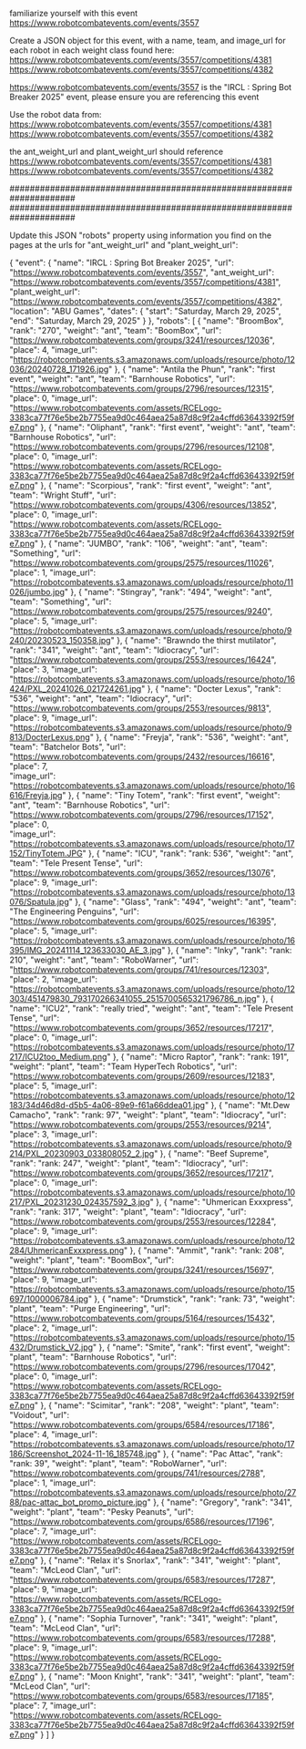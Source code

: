 
familiarize yourself with this event https://www.robotcombatevents.com/events/3557

Create a JSON object for this event, with a name, team, and image_url for each robot in each weight class found here: 
https://www.robotcombatevents.com/events/3557/competitions/4381
https://www.robotcombatevents.com/events/3557/competitions/4382

https://www.robotcombatevents.com/events/3557 is the "IRCL : Spring Bot Breaker 2025" event, please ensure you are referencing this event

Use the robot data from:
https://www.robotcombatevents.com/events/3557/competitions/4381
https://www.robotcombatevents.com/events/3557/competitions/4382

the ant_weight_url and plant_weight_url should reference https://www.robotcombatevents.com/events/3557/competitions/4381
https://www.robotcombatevents.com/events/3557/competitions/4382


#####################################################################
#####################################################################


Update this JSON "robots" property using information you find on the pages at the urls for "ant_weight_url" and "plant_weight_url":

{
    "event": {
      "name": "IRCL : Spring Bot Breaker 2025",
      "url": "https://www.robotcombatevents.com/events/3557",
      "ant_weight_url": "https://www.robotcombatevents.com/events/3557/competitions/4381",
      "plant_weight_url": "https://www.robotcombatevents.com/events/3557/competitions/4382",
      "location": "ABU Games",
      "dates": {
        "start": "Saturday, March 29, 2025",
        "end": "Saturday, March 29, 2025"
      }
    },
    "robots": [
      {
        "name": "BroomBox",
        "rank": "270",
        "weight": "ant",
        "team": "BoomBox",
        "url": "https://www.robotcombatevents.com/groups/3241/resources/12036",
        "place": 4,
        "image_url": "https://robotcombatevents.s3.amazonaws.com/uploads/resource/photo/12036/20240728_171926.jpg"
      },
      {
        "name": "Antila the Phun",
        "rank": "first event",
        "weight": "ant",
        "team": "Barnhouse Robotics",
        "url": "https://www.robotcombatevents.com/groups/2796/resources/12315",
        "place": 0,
        "image_url": "https://www.robotcombatevents.com/assets/RCELogo-3383ca77f76e5be2b7755ea9d0c464aea25a87d8c9f2a4cffd63643392f59fe7.png"
      },
      {
        "name": "Oliphant",
        "rank": "first event",
        "weight": "ant",
        "team": "Barnhouse Robotics",
        "url": "https://www.robotcombatevents.com/groups/2796/resources/12108",
        "place": 0,
        "image_url": "https://www.robotcombatevents.com/assets/RCELogo-3383ca77f76e5be2b7755ea9d0c464aea25a87d8c9f2a4cffd63643392f59fe7.png"
      },
      {
        "name": "Scorpious",
        "rank": "first event",
        "weight": "ant",
        "team": "Wright Stuff",
        "url": "https://www.robotcombatevents.com/groups/4306/resources/13852",
        "place": 0,
        "image_url": "https://www.robotcombatevents.com/assets/RCELogo-3383ca77f76e5be2b7755ea9d0c464aea25a87d8c9f2a4cffd63643392f59fe7.png"
      },
      {
        "name": "JUMBO",
        "rank": "106",
        "weight": "ant",
        "team": "Something",
        "url": "https://www.robotcombatevents.com/groups/2575/resources/11026",
        "place": 1,
        "image_url": "https://robotcombatevents.s3.amazonaws.com/uploads/resource/photo/11026/jumbo.jpg"
      },
      {
        "name": "Stingray",
        "rank": "494",
        "weight": "ant",
        "team": "Something",
        "url": "https://www.robotcombatevents.com/groups/2575/resources/9240",
        "place": 5,
        "image_url": "https://robotcombatevents.s3.amazonaws.com/uploads/resource/photo/9240/20230523_150358.jpg"
      },
      {
        "name": "Brawndo the thirst mutilator",
        "rank": "341",
        "weight": "ant",
        "team": "Idiocracy",
        "url": "https://www.robotcombatevents.com/groups/2553/resources/16424",
        "place": 3,
        "image_url": "https://robotcombatevents.s3.amazonaws.com/uploads/resource/photo/16424/PXL_20241026_021724261.jpg"
      },
      {
        "name": "Docter Lexus",
        "rank": "536",
        "weight": "ant",
        "team": "Idiocracy",
        "url": "https://www.robotcombatevents.com/groups/2553/resources/9813",
        "place": 9,
        "image_url": "https://robotcombatevents.s3.amazonaws.com/uploads/resource/photo/9813/DocterLexus.png"
      },
      {
        "name": "Freyja",
        "rank": "536",
        "weight": "ant",
        "team": "Batchelor Bots",
        "url": "https://www.robotcombatevents.com/groups/2432/resources/16616",
        "place": 7,      
        "image_url": "https://robotcombatevents.s3.amazonaws.com/uploads/resource/photo/16616/Freyja.jpg"
      },
      {
        "name": "Tiny Totem",
        "rank": "first event",
        "weight": "ant",
        "team": "Barnhouse Robotics",
        "url": "https://www.robotcombatevents.com/groups/2796/resources/17152",
        "place": 0,  
        "image_url": "https://robotcombatevents.s3.amazonaws.com/uploads/resource/photo/17152/TinyTotem.JPG"
      },
      {
        "name": "ICU",
        "rank": "rank: 536",
        "weight": "ant",
        "team": "Tele Present Tense",
        "url": "https://www.robotcombatevents.com/groups/3652/resources/13076",
        "place": 9, 
        "image_url": "https://robotcombatevents.s3.amazonaws.com/uploads/resource/photo/13076/Spatula.jpg"
      },    {
        "name": "Glass",
        "rank": "494",
        "weight": "ant",
        "team": "The Engineering Penguins",
        "url": "https://www.robotcombatevents.com/groups/6025/resources/16395",
        "place": 5, 
        "image_url": "https://robotcombatevents.s3.amazonaws.com/uploads/resource/photo/16395/IMG_20241114_123633030_AE_3.jpg"
      },    {
        "name": "Inky",
        "rank": "rank: 210",
        "weight": "ant",
        "team": "RoboWarner",
        "url": "https://www.robotcombatevents.com/groups/741/resources/12303",
        "place": 2,
        "image_url": "https://robotcombatevents.s3.amazonaws.com/uploads/resource/photo/12303/451479830_793170266341055_2515700565321796786_n.jpg"
      },    {
        "name": "ICU2",
        "rank": "really tried",
        "weight": "ant",
        "team": "Tele Present Tense",
        "url": "https://www.robotcombatevents.com/groups/3652/resources/17217",
        "place": 0,
        "image_url": "https://robotcombatevents.s3.amazonaws.com/uploads/resource/photo/17217/ICU2too_Medium.png"
      },
      {
        "name": "Micro Raptor",
        "rank": "rank: 191",
        "weight": "plant",
        "team": "Team HyperTech Robotics",
        "url": "https://www.robotcombatevents.com/groups/2609/resources/12183",
        "place": 5,
        "image_url": "https://robotcombatevents.s3.amazonaws.com/uploads/resource/photo/12183/34d46d8d-d5b5-4a06-89e9-f61a66ddea01.jpg"
      },
      {
        "name": "Mt.Dew Camacho",
        "rank": "rank: 97",
        "weight": "plant",
        "team": "Idiocracy",
        "url": "https://www.robotcombatevents.com/groups/2553/resources/9214",
        "place": 3,
        "image_url": "https://robotcombatevents.s3.amazonaws.com/uploads/resource/photo/9214/PXL_20230903_033808052_2.jpg"
      },
      {
        "name": "Beef Supreme",
        "rank": "rank: 247",
        "weight": "plant",
        "team": "Idiocracy",
        "url": "https://www.robotcombatevents.com/groups/3652/resources/17217",
        "place": 0,
        "image_url": "https://robotcombatevents.s3.amazonaws.com/uploads/resource/photo/10217/PXL_20231230_024357592_3.jpg"
      },
      {
        "name": "Uhmerican Exxxpress",
        "rank": "rank: 317",
        "weight": "plant",
        "team": "Idiocracy",
        "url": "https://www.robotcombatevents.com/groups/2553/resources/12284",
        "place": 9,
        "image_url": "https://robotcombatevents.s3.amazonaws.com/uploads/resource/photo/12284/UhmericanExxxpress.png"
      },
      {
        "name": "Ammit",
        "rank": "rank: 208",
        "weight": "plant",
        "team": "BoomBox",
        "url": "https://www.robotcombatevents.com/groups/3241/resources/15697",
        "place": 9,
        "image_url": "https://robotcombatevents.s3.amazonaws.com/uploads/resource/photo/15697/1000006784.jpg"
      },
      {
        "name": "Drumstick",
        "rank": "rank: 73",
        "weight": "plant",
        "team": "Purge Engineering",
        "url": "https://www.robotcombatevents.com/groups/5164/resources/15432",
        "place": 2,
        "image_url": "https://robotcombatevents.s3.amazonaws.com/uploads/resource/photo/15432/Drumstick_V2.jpg"
      },
      {
        "name": "Smite",
        "rank": "first event",
        "weight": "plant",
        "team": "Barnhouse Robotics",
        "url": "https://www.robotcombatevents.com/groups/2796/resources/17042",
        "place": 0,
        "image_url": "https://www.robotcombatevents.com/assets/RCELogo-3383ca77f76e5be2b7755ea9d0c464aea25a87d8c9f2a4cffd63643392f59fe7.png"
      },
      {
        "name": "Scimitar",
        "rank": "208",
        "weight": "plant",
        "team": "Voidout",
        "url": "https://www.robotcombatevents.com/groups/6584/resources/17186",
        "place": 4,
        "image_url": "https://robotcombatevents.s3.amazonaws.com/uploads/resource/photo/17186/Screenshot_2024-11-16_185748.jpg"
      },
      {
        "name": "Pac Attac",
        "rank": "rank: 39",
        "weight": "plant",
        "team": "RoboWarner",
        "url": "https://www.robotcombatevents.com/groups/741/resources/2788",
        "place": 1,
        "image_url": "https://robotcombatevents.s3.amazonaws.com/uploads/resource/photo/2788/pac-attac_bot_promo_picture.jpg"
      },
      {
        "name": "Gregory",
        "rank": "341",
        "weight": "plant",
        "team": "Pesky Peanuts",
        "url": "https://www.robotcombatevents.com/groups/6586/resources/17196",
        "place": 7,
        "image_url": "https://www.robotcombatevents.com/assets/RCELogo-3383ca77f76e5be2b7755ea9d0c464aea25a87d8c9f2a4cffd63643392f59fe7.png"
      },
      {
        "name": "Relax it's Snorlax",
        "rank": "341",
        "weight": "plant",
        "team": "McLeod Clan",
        "url": "https://www.robotcombatevents.com/groups/6583/resources/17287",
        "place": 9,
        "image_url": "https://www.robotcombatevents.com/assets/RCELogo-3383ca77f76e5be2b7755ea9d0c464aea25a87d8c9f2a4cffd63643392f59fe7.png"
      },
      {
        "name": "Sophia Turnover",
        "rank": "341",
        "weight": "plant",
        "team": "McLeod Clan",
        "url": "https://www.robotcombatevents.com/groups/6583/resources/17288",
        "place": 9,
        "image_url": "https://www.robotcombatevents.com/assets/RCELogo-3383ca77f76e5be2b7755ea9d0c464aea25a87d8c9f2a4cffd63643392f59fe7.png"
      },
      {
        "name": "Moon Knight",
        "rank": "341",
        "weight": "plant",
        "team": "McLeod Clan",
        "url": "https://www.robotcombatevents.com/groups/6583/resources/17185",
        "place": 7,
        "image_url": "https://www.robotcombatevents.com/assets/RCELogo-3383ca77f76e5be2b7755ea9d0c464aea25a87d8c9f2a4cffd63643392f59fe7.png"
      }
    ]
  }
  

